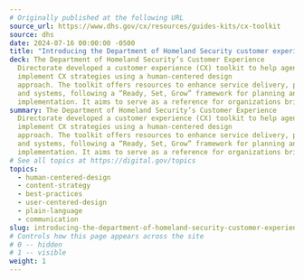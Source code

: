 ```yaml
---
# Originally published at the following URL
source_url: https://www.dhs.gov/cx/resources/guides-kits/cx-toolkit
source: dhs
date: 2024-07-16 00:00:00 -0500
title: "Introducing the Department of Homeland Security customer experience toolkit"
deck: The Department of Homeland Security’s Customer Experience
  Directorate developed a customer experience (CX) toolkit to help agencies
  implement CX strategies using a human-centered design
  approach. The toolkit offers resources to enhance service delivery, processes,
  and systems, following a “Ready, Set, Grow” framework for planning and
  implementation. It aims to serve as a reference for organizations bringing CX practices to their own agencies.
summary: The Department of Homeland Security’s Customer Experience
  Directorate developed a customer experience (CX) toolkit to help agencies
  implement CX strategies using a human-centered design
  approach. The toolkit offers resources to enhance service delivery, processes,
  and systems, following a “Ready, Set, Grow” framework for planning and
  implementation. It aims to serve as a reference for organizations bringing CX practices to their own agencies.
# See all topics at https://digital.gov/topics
topics:
  - human-centered-design
  - content-strategy
  - best-practices
  - user-centered-design
  - plain-language
  - communication
slug: introducing-the-department-of-homeland-security-customer-experience-toolkit
# Controls how this page appears across the site
# 0 -- hidden
# 1 -- visible
weight: 1
---
```

